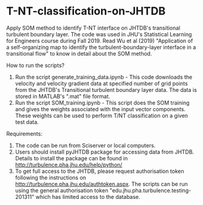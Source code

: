 # T-NT-classification-on-JHTDB
Apply SOM method to identify T-NT interface on JHTDB's transitional turbulent boundary layer. The code was used in JHU's Statistical Learning for Engineers course during Fall 2019.
Read Wu et al (2019) "Application of a self-organizing map to identify the turbulent-boundary-layer interface in a transitional flow" to know in detail about the SOM method.

How to run the scripts?
1. Run the script generate_training_data.ipynb - This code downloads the velocity and velocity gradient data at specified number of grid points from the JHTDB's Transitional turbulent boundary layer data. The data is stored in MATLAB's ".mat" file format.
2. Run the script SOM_training.ipynb - This script does the SOM training and gives the weights associated with the input vector components. These weights can be used to perform T/NT classification on a given test data.

Requirements:
1. The code can be run from Sciserver or local computers. 
2. Users should install pyJHTDB package for accessing data from JHTDB. Details to install the package can be found in http://turbulence.pha.jhu.edu/help/python/
3. To get full access to the JHTDB, please request authorisation token following the instructions on http://turbulence.pha.jhu.edu/authtoken.aspx. The scripts can be run using the general authorisation token "edu.jhu.pha.turbulence.testing-201311" which has limited access to the database.
